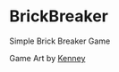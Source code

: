 BrickBreaker
============

Simple Brick Breaker Game

Game Art by [Kenney](http://opengameart.org/content/puzzle-game-art)
